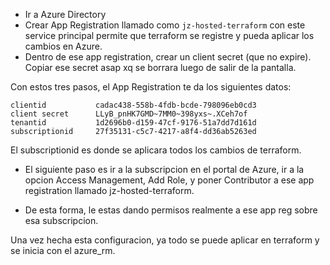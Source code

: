 - Ir a Azure Directory
- Crear App Registration llamado como `jz-hosted-terraform` con este service principal permite que terraform se registre y pueda aplicar los cambios en Azure.
- Dentro de ese app registration, crear un client secret (que no expire). Copiar ese secret asap xq se borrara luego de salir de la pantalla.

Con estos tres pasos, el App Registration te da los siguientes datos:

```
clientid           cadac438-558b-4fdb-bcde-798096eb0cd3
client secret      LLyB_pnHK7GMD~7MM0~398yxs~.XCeh7of
tenantid           1d2696b0-d159-47cf-9176-51a7dd7d161d
subscriptionid     27f35131-c5c7-4217-a8f4-dd36ab5263ed
```

El subscriptionid es donde se aplicara todos los cambios de terraform.

- El siguiente paso es ir a la subscripcion en el portal de Azure, ir a la opcion Access Management, Add Role, y poner Contributor a ese app registration llamado jz-hosted-terraform.

- De esta forma, le estas dando permisos realmente a ese app reg sobre esa subscripcion.

Una vez hecha esta configuracion, ya todo se puede aplicar en terraform y se inicia con el azure_rm.
